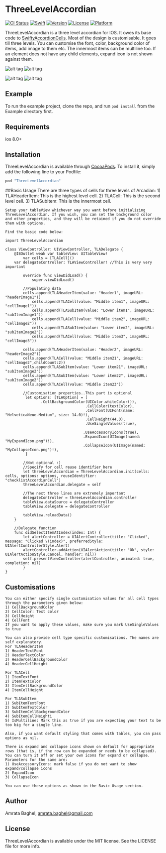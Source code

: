 # ThreeLevelAccordian

[![CI Status](https://travis-ci.org/amratab/ThreeLevelAccordian.svg?branch=master)](https://travis-ci.org/amratab/ThreeLevelAccordian/builds/247463503#)
[![Swift][swift-badge]][swift-url]
[![Version](https://img.shields.io/cocoapods/v/ThreeLevelAccordian.svg?style=flat)](http://cocoapods.org/pods/ThreeLevelAccordian)
[![License](https://img.shields.io/cocoapods/l/ThreeLevelAccordian.svg?style=flat)](http://cocoapods.org/pods/ThreeLevelAccordian)
[![Platform](https://img.shields.io/cocoapods/p/ThreeLevelAccordian.svg?style=flat)](http://cocoapods.org/pods/ThreeLevelAccordian)

[swift-badge]: https://img.shields.io/badge/Swift-4.0-orange.svg
[swift-url]: https://swift.org
[platform-badge]: https://img.shields.io/badge/Platforms-OS%20X%20--%20Linux-lightgray.svg
[platform-url]: https://swift.org



ThreeLevelAccordian is a three level accordian for IOS. It owes its base code to [SwiftyAccordionCells](https://github.com/justinmfischer/SwiftyAccordionCells). Most of the design is customisable. It goes till three levels. You can customise the font, color, background color of items, add image to them etc. The innermost items can be multiline too. If an element does not have any child elements, expand icon is not shown against them. 


![alt tag](https://github.com/amratab/ThreeLevelAccordian/blob/master/greenBgAccordianDemo.gif)
![alt tag](https://github.com/amratab/ThreeLevelAccordian/blob/master/greenBgAccDemo.gif)


![alt tag](https://github.com/amratab/ThreeLevelAccordian/blob/master/noCustomisationAccoridanDemo.gif)
![alt tag](https://github.com/amratab/ThreeLevelAccordian/blob/master/whiteBgSmallAccDemo.gif)

## Example

To run the example project, clone the repo, and run `pod install` from the Example directory first.

## Requirements
ios 8.0+

## Installation

ThreeLevelAccordian is available through [CocoaPods](http://cocoapods.org). To install
it, simply add the following line to your Podfile:

```ruby
pod "ThreeLevelAccordian"
```

##Basic Usage
	There are three types of cells for three levels of Arcadian:
	1) TLAHeaderItem: This is the highest level cell.
	2) TLACell: This is the second level cell.
	3) TLASubItem: This is the innermost cell.
	
	Setup your tableView whichever way you want before initializing ThreeLevelAccordian. If you wish, you can set the background color 	   and other properties, and they will be retained if you do not override them with options.
	
	Find the basic code below:

	import ThreeLevelAccordian

	class ViewController: UIViewController, TLADelegate {
		@IBOutlet weak var tableView: UITableView!
    		var cells = [TLACell]()
   		var delegateController: TLAViewController! //This is very very important

    		override func viewDidLoad() {
        		super.viewDidLoad()
			
			//Populating data
			cells.append(TLAHeaderItem(value: "Header1", imageURL: "headerImage1"))
        		cells.append(TLACell(value: "Middle item1", imageURL: "cellImage1"))
        		cells.append(TLASubItem(value: "Lower item1", imageURL: "subItemImage1"))
        		cells.append(TLACell(value: "Middle item2", imageURL: "cellImage2"))
        		cells.append(TLASubItem(value: "Lower item2", imageURL: "subItemImage2"))
       			cells.append(TLACell(value: "Middle item3", imageURL: "cellImage3"))

			cells.append(TLAHeaderItem(value: "Header2", imageURL: "headerImage2"))
			cells.append(TLACell(value: "Middle item21", imageURL: "cellImage2",childCount:2))
			cells.append(TLASubItem(value: "Lower item21", imageURL: "subItemImage2"))
			cells.append(TLASubItem(value: "Lower item22", imageURL: "subItemImage2"))
			cells.append(TLACell(value: "Middle item23"))

			//Customisation properties..This part is optional
			 let options: [TLAOption] = [
			 		.CellBackgroundColor(UIColor.whiteColor()),
                                       	.CellColor(textColor),
                                      	.CellFont(UIFont(name: "HelveticaNeue-Medium", size: 14.0)!),
                                       	.CellHeight(44.0),
                                       	.UseSingleValues(true),
                                       
                                       .UseAccessoryIcons(true),
                                       .ExpandIcon(UIImage(named: "MyExpandIcon.png")!),
                                       .CollapseIcon(UIImage(named: "MyCollapseIcon.png")!),
			 ]
			 
			//Not optional :) 
			//Specify for cell reuse identifier here
			let threeLevelAccordian = ThreeLevelAccordian.init(cells: cells, options: options, reuseIdentifier: 					"checklistAccordianCell") 
			threeLevelAccordian.delegate = self
			
			//The next three lines are extremely important
			delegateController = threeLevelAccordian.controller
			tableView.dataSource = delegateController
			tableView.delegate = delegateController
			
			tableView.reloadData()
		}
		
		//Delegate function
		func didSelectItemAtIndex(index: Int) {
			let alertController = UIAlertController(title: "Clicked", message: "Clicked \(index)", preferredStyle: 					UIAlertControllerStyle.Alert)
			alertController.addAction(UIAlertAction(title: "Ok", style: UIAlertActionStyle.Cancel, handler: nil))
			self.presentViewController(alertController, animated: true, completion: nil)
    		}
	}

## Customisations
	You can either specify single customisation values for all cell types through the parameters given below:
	1) CellBackgroundColor
	2) CellColor: Text color
	3) CellHeight
	4) CellFont
	If you want to apply these values, make sure you mark UseSingleValues to true
 
	You can also provide cell type specific customisations. The names are self explanatory.
	For TLAHeaderItem
	1) HeaderTextFont
	2) HeaderTextColor
	3) HeaderCellBackgroundColor
	4) HeaderCellHeight

	For TLACell
	1) ItemTextFont
	2) ItemTextColor
	3) ItemCellBackgroundColor
	4) ItemCellHeight

	For TLASubItem
	1) SubItemTextFont
	2) SubItemTextColor
	3) SubItemCellBackgroundColor
	4) SubItemCellHeighti
	5) IsMultiline: Mark this as true if you are expecting your text to be too big for a single line.

	Also, if you want default styling that comes with tables, you can pass options as nil.	

	There is expand and collapse icons shown on default for appropriate rows (that is, if the row can be expanded or needs to be collapsed). You can turn it off or set your own icons for expand or collapse. Parameters for the same are:
	1) UseAccessoryIcons: mark false if you do not want to show expand/collapse icons
	2) ExpandIcon
	3) CollapseIcon

	You can use these options as shown in the Basic Usage section.
## Author

Amrata Baghel, amrata.baghel@gmail.com

## License

ThreeLevelAccordian is available under the MIT license. See the LICENSE file for more info.
